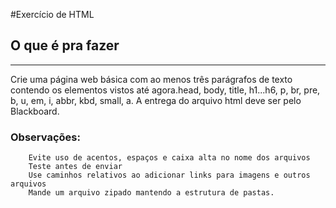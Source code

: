 #Exercício de HTML

## O que é pra fazer
---
Crie uma página web básica com ao menos três parágrafos de texto contendo os elementos vistos até agora.head, body, title, h1...h6, p, br, pre, b, u, em, i, abbr, kbd, small, a. A entrega do arquivo html deve ser pelo Blackboard.

### Observações:
        Evite uso de acentos, espaços e caixa alta no nome dos arquivos
        Teste antes de enviar
        Use caminhos relativos ao adicionar links para imagens e outros arquivos
        Mande um arquivo zipado mantendo a estrutura de pastas.
